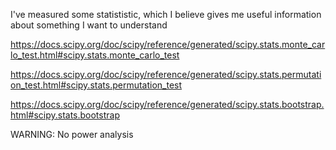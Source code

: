 I've measured some statististic, which I believe gives me useful information about something I want to understand

https://docs.scipy.org/doc/scipy/reference/generated/scipy.stats.monte_carlo_test.html#scipy.stats.monte_carlo_test

https://docs.scipy.org/doc/scipy/reference/generated/scipy.stats.permutation_test.html#scipy.stats.permutation_test

https://docs.scipy.org/doc/scipy/reference/generated/scipy.stats.bootstrap.html#scipy.stats.bootstrap

WARNING: No power analysis
